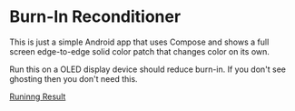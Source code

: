 # Burn-In Reconditioner

This is just a simple Android app that uses Compose and shows a full screen edge-to-edge solid color
patch that changes color on its own.

Run this on a OLED display device should reduce burn-in. If you don't see ghosting then you don't
need this.

[Runinng Result](https://github.com/user-attachments/assets/c3e7a6a5-b6c8-4451-aab1-c83ec76391c4)

